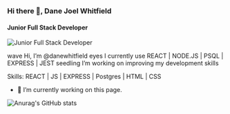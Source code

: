 ### Hi there 👋, Dane Joel Whitfield
#### Junior Full Stack Developer
![Junior Full Stack Developer](https://media-exp1.licdn.com/dms/image/C4E16AQHlOm5tqjFNoA/profile-displaybackgroundimage-shrink_200_800/0/1641643823987?e=1653523200&v=beta&t=Gi5v2iFN5WdjK2T5wg1K2pLtr1G9yoUC2zl1b4iGIsM)

wave Hi, I’m @danewhitfield
eyes I currently use REACT | NODE.JS | PSQL | EXPRESS | JEST
seedling I’m working on improving my development skills

Skills: REACT | JS | EXPRESS | Postgres | HTML | CSS

- 🔭 I’m currently working on this page. 

![Anurag's GitHub stats](https://github-readme-stats.vercel.app/api?username=danewhitfield&show_icons=true&theme=radical)
